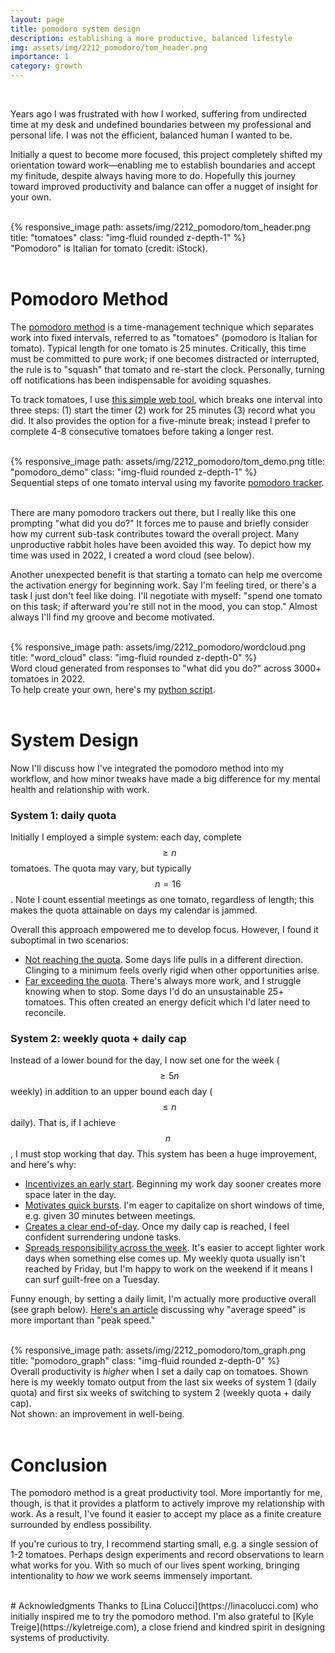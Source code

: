 ```yaml
---
layout: page
title: pomodoro system design
description: establishing a more productive, balanced lifestyle
img: assets/img/2212_pomodoro/tom_header.png 
importance: 1
category: growth
---
```


<br>

Years ago I was frustrated with how I worked, suffering from undirected time at my desk and undefined boundaries between my professional and personal life.
I was not the efficient, balanced human I wanted to be.

Initially a quest to become more focused, this project completely shifted my orientation toward work&mdash;enabling me to establish boundaries and accept my finitude, despite always having more to do.
Hopefully this journey toward improved productivity and balance can offer a nugget of insight for your own.

<br>
<div class="row justify-content-sm-center">
    <div class="col-sm-9 mt-3 mt-md-0">
        {% responsive_image path: assets/img/2212_pomodoro/tom_header.png title: "tomatoes" class: "img-fluid rounded z-depth-1" %}
    </div>
</div>
<div class="caption">
"Pomodoro" is Italian for tomato (credit: iStock).
</div>
<br>

# Pomodoro Method
The [pomodoro method](https://en.wikipedia.org/wiki/Pomodoro_Technique) is a time-management technique which separates work into fixed intervals, referred to as "tomatoes" (pomodoro is Italian for tomato). Typical length for one tomato is 25 minutes. Critically, this time must be committed to pure work; if one becomes distracted or interrupted, the rule is to "squash" that tomato and re-start the clock. Personally, turning off notifications has been indispensable for avoiding squashes.

To track tomatoes, I use [this simple web tool](https://mytomatoes.com/), which breaks one interval into three steps: (1) start the timer (2) work for 25 minutes (3) record what you did. It also provides the option for a five-minute break; instead I prefer to complete 4-8 consecutive tomatoes before taking a longer rest.

<br>
<div class="row">
    <div class="col-sm mt-3 mt-md-0">
        {% responsive_image path: assets/img/2212_pomodoro/tom_demo.png title: "pomodoro_demo" class: "img-fluid rounded z-depth-1" %}
    </div>
</div>
<div class="caption">
Sequential steps of one tomato interval using my favorite <a href="https://mytomatoes.com/">pomodoro tracker</a>.
</div>
<br>

There are many pomodoro trackers out there, but I really like this one prompting "what did you do?" It forces me to pause and briefly consider how my current sub-task contributes toward the overall project. Many unproductive rabbit holes have been avoided this way. 
To depict how my time was used in 2022, I created a word cloud (see below).

Another unexpected benefit is that starting a tomato can help me overcome the activation energy for beginning work. Say I'm feeling tired, or there's a task I just don't feel like doing. I'll negotiate with myself: "spend one tomato on this task; if afterward you're still not in the mood, you can stop." 
Almost always I'll find my groove and become motivated.

<br>
<div class="row justify-content-sm-center">
    <div class="col-sm mt-3 mt-md-0">
        {% responsive_image path: assets/img/2212_pomodoro/wordcloud.png title: "word_cloud" class: "img-fluid rounded z-depth-0" %}
    </div>
</div>
<div class="caption">
    Word cloud generated from responses to "what did you do?" across 3000+ tomatoes in 2022. 
<br> To help create your own, here's my <a href="https://github.com/davevanveen/data_viz/blob/main/tomato_wordcloud.py">python script</a>.
</div>
<br>

# System Design

Now I'll discuss how I've integrated the pomodoro method into my workflow, and how minor tweaks have made a big difference for my mental health and relationship with work.

### System 1: daily quota
Initially I employed a simple system: each day, complete $$\geq n$$ tomatoes. The quota may vary, but typically $$n=16$$.
Note I count essential meetings as one tomato, regardless of length; this makes the quota attainable on days my calendar is jammed.

Overall this approach empowered me to develop focus. However, I found it suboptimal in two scenarios:
* <u>Not reaching the quota</u>. Some days life pulls in a different direction. Clinging to a minimum feels overly rigid when other opportunities arise.
* <u>Far exceeding the quota</u>. There's always more work, and I struggle knowing when to stop. Some days I'd do an unsustainable 25+ tomatoes. This often created an energy deficit which I'd later need to reconcile.

### System 2: weekly quota + daily cap
Instead of a lower bound for the day, I now set one for the week ($$\geq 5n$$ weekly) in addition to an upper bound each day ($$ \leq n$$ daily). That is, if I achieve $$n$$, I must stop working that day. This system has been a huge improvement, and here's why:
* <u>Incentivizes an early start</u>. Beginning my work day sooner creates more space later in the day.
* <u>Motivates quick bursts</u>. I'm eager to capitalize on short windows of time, e.g. given 30 minutes between meetings. 
* <u>Creates a clear end-of-day</u>. Once my daily cap is reached, I feel confident surrendering undone tasks.
* <u>Spreads responsibility across the week</u>. It's easier to accept lighter work days when something else comes up. My weekly quota usually isn't reached by Friday, but I'm happy to work on the weekend if it means I can surf guilt-free on a Tuesday.

Funny enough, by setting a daily limit, I'm actually more productive overall (see graph below). [Here's an article](https://jamesclear.com/average-speed%29) discussing why "average speed" is more important than "peak speed."

<br>
<div class="row justify-content-sm-center">
    <div class="col-sm-7 mt-3 mt-md-0">
        {% responsive_image path: assets/img/2212_pomodoro/tom_graph.png title: "pomodoro_graph" class: "img-fluid rounded z-depth-0" %}
    </div>
</div>
<div class="caption">
    Overall productivity is <i>higher</i> when I set a daily cap on tomatoes.
Shown here is my weekly tomato output from the last six weeks of system 1 (daily quota) and first six weeks of switching to system 2 (weekly quota + daily cap).
<br> Not shown: an improvement in well-being.
</div>
<br>

# Conclusion
The pomodoro method is a great productivity tool. More importantly for me, though, is that it provides a platform to actively improve my relationship with work.
As a result, I've found it easier to accept my place as a finite creature surrounded by endless possibility.

If you're curious to try, I recommend starting small, e.g. a single session of 1-2 tomatoes. Perhaps design experiments and record observations to learn what works for you.
With so much of our lives spent working, bringing intentionality to _how_ we work seems immensely important.

<br>
# Acknowledgments
Thanks to [Lina Colucci](https://linacolucci.com) who initially inspired me to try the pomodoro method. 
I'm also grateful to [Kyle Treige](https://kyletreige.com), a close friend and kindred spirit in designing systems of productivity.
